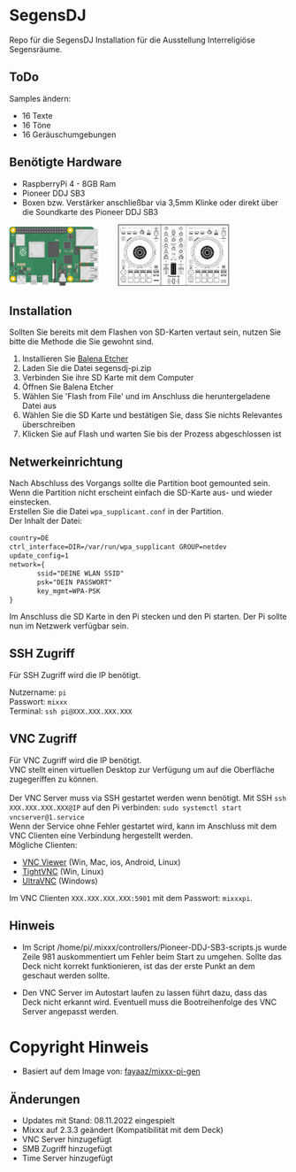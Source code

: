 # SegensDJ
Repo für die SegensDJ Installation für die Ausstellung Interreligiöse Segensräume.

## ToDo
Samples ändern:
- 16 Texte
- 16 Töne
- 16 Geräuschumgebungen

## Benötigte Hardware
- RaspberryPi 4 - 8GB Ram
- Pioneer DDJ SB3
- Boxen bzw. Verstärker anschließbar via 3,5mm Klinke oder direkt über die Soundkarte des Pioneer DDJ SB3
<p float="left">
<img src="https://github.com/Revisor01/SegensDJ/blob/947d321dafee4506dcda4c5156c43726a6c6d8f8/docs/pi4.png" width="32%" height="32%">&nbsp;&nbsp;&nbsp;&nbsp;&nbsp;&nbsp;&nbsp;&nbsp;
<img src="https://github.com/Revisor01/SegensDJ/blob/dc55fd12e33bb112308dbf6f5dd0f340d9205aa0/docs/sb3.svg" width="40%" height="40%">
</p>

## Installation

Sollten Sie bereits mit dem Flashen von SD-Karten vertaut sein, nutzen Sie bitte die Methode die Sie gewohnt sind.

1. Installieren Sie [Balena Etcher](https://www.balena.io/etcher/)
1. Laden Sie die Datei segensdj-pi.zip
1. Verbinden Sie ihre SD Karte mit dem Computer
1. Öffnen Sie Balena Etcher
1. Wählen Sie 'Flash from File' und im Anschluss die heruntergeladene Datei aus
1. Wählen Sie die SD Karte und bestätigen Sie, dass Sie nichts Relevantes überschreiben
1. Klicken Sie auf Flash und warten Sie bis der Prozess abgeschlossen ist

## Netwerkeinrichtung
Nach Abschluss des Vorgangs sollte die Partition boot gemounted sein.<br />
Wenn die Partition nicht erscheint einfach die SD-Karte aus- und wieder einstecken.<br />
Erstellen Sie die Datei ```wpa_supplicant.conf``` in der Partition.<br />
Der Inhalt der Datei:

```
country=DE
ctrl_interface=DIR=/var/run/wpa_supplicant GROUP=netdev
update_config=1
network={
       ssid="DEINE WLAN SSID"
       psk="DEIN PASSWORT"
       key_mgmt=WPA-PSK
}
```
Im Anschluss die SD Karte in den Pi stecken und den Pi starten. Der Pi sollte nun im Netzwerk verfügbar sein.


## SSH Zugriff
Für SSH Zugriff wird die IP benötigt.<br />

Nutzername: ```pi```<br />
Passwort: ```mixxx```<br />
Terminal: ```ssh pi@XXX.XXX.XXX.XXX```

## VNC Zugriff
Für VNC Zugriff wird die IP benötigt.<br />
VNC stellt einen virtuellen Desktop zur Verfügung um auf die Oberfläche zugegeriffen zu können.<br /><br />
Der VNC Server muss via SSH gestartet werden wenn benötigt. Mit SSH ```ssh XXX.XXX.XXX.XXX@IP``` auf den Pi verbinden: ```sudo systemctl start vncserver@1.service```<br />
Wenn der Service ohne Fehler gestartet wird, kann im Anschluss mit dem VNC Clienten eine Verbindung hergestellt werden.<br />
Mögliche Clienten:<br />
- [VNC Viewer](https://www.realvnc.com/de/connect/download/viewer/) (Win, Mac, ios, Android, Linux)
- [TightVNC](https://www.tightvnc.com/download.php) (Win, Linux)
- [UltraVNC](https://uvnc.com/) (Windows)

Im VNC Clienten ```XXX.XXX.XXX.XXX:5901``` mit dem Passwort: ```mixxxpi```.

## Hinweis
- Im Script /home/pi/.mixxx/controllers/Pioneer-DDJ-SB3-scripts.js wurde Zeile 981 auskommentiert um Fehler beim Start zu umgehen. Sollte das Deck nicht korrekt funktionieren, ist das der erste Punkt an dem geschaut werden sollte.

- Den VNC Server im Autostart laufen zu lassen führt dazu, dass das Deck nicht erkannt wird. Eventuell muss die Bootreihenfolge des VNC Server angepasst werden.

# Copyright Hinweis
- Basiert auf dem Image von: [fayaaz/mixxx-pi-gen](https://github.com/fayaaz/mixxx-pi-gen)

## Änderungen
- Updates mit Stand: 08.11.2022 eingespielt
- Mixxx auf 2.3.3 geändert (Kompatibilität mit dem Deck)
- VNC Server hinzugefügt
- SMB Zugriff hinzugefügt
- Time Server hinzugefügt
